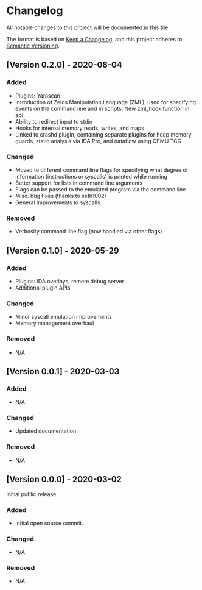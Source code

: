 # Changelog

All notable changes to this project will be documented in this file.

The format is based on [Keep a Changelog](https://keepachangelog.com/en/1.0.0/),
and this project adheres to [Semantic Versioning](https://semver.org/spec/v2.0.0.html).

## [Version 0.2.0] - 2020-08-04

### Added

- Plugins: Yarascan
- Introduction of Zelos Manipulation Language (ZML), used for specifying events on the command line and in scripts. New zml_hook function in api
- Ability to redirect input to stdin
- Hooks for internal memory reads, writes, and maps
- Linked to crashd plugin, containing separate plugins for heap memory guards, static analysis via IDA Pro, and dataflow using QEMU TCG

### Changed

- Moved to different command line flags for specifying what degree of information (instructions or syscalls) is printed while running
- Better support for lists in command line arguments
- Flags can be passed to the emulated program via the command line
- Misc. bug fixes (thanks to seth1002)
- General improvements to syscalls

### Removed

- Verbosity command line flag (now handled via other flags)

## [Version 0.1.0] - 2020-05-29

### Added

- Plugins: IDA overlays, remote debug server
- Additional plugin APIs

### Changed

- Minor syscall emulation improvements
- Memory management overhaul

### Removed

- N/A

## [Version 0.0.1] - 2020-03-03

### Added

- N/A

### Changed

- Updated documentation

### Removed

- N/A

## [Version 0.0.0] - 2020-03-02

Initial public release.

### Added

- Initial open source commit.

### Changed

- N/A

### Removed

- N/A

[0.0.0]: https://github.com/zeropointdynamics/zelos/releases/tag/v0.0.0
